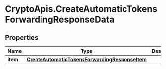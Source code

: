 # CryptoApis.CreateAutomaticTokensForwardingResponseData

## Properties

Name | Type | Description | Notes
------------ | ------------- | ------------- | -------------
**item** | [**CreateAutomaticTokensForwardingResponseItem**](CreateAutomaticTokensForwardingResponseItem.md) |  | 


